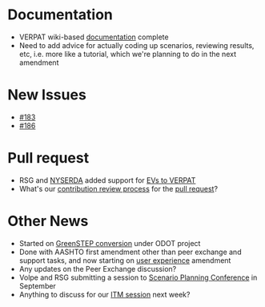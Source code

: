 # Documentation
  - VERPAT wiki-based [documentation](https://github.com/gregorbj/VisionEval/wiki/VERPAT-Inputs-and-Outputs) complete
  - Need to add advice for actually coding up scenarios, reviewing results, etc, i.e. more like a tutorial, which we're planning to do in the next amendment

# New Issues
  - [#183](https://github.com/gregorbj/VisionEval/issues/183)
  - [#186](https://github.com/gregorbj/VisionEval/issues/186)

# Pull request
  - RSG and [NYSERDA](https://www.nyserda.ny.gov/) added support for [EVs to VERPAT](https://github.com/gregorbj/VisionEval/wiki/VERPAT-EV-Module)
  - What's our [contribution review process](https://github.com/gregorbj/VisionEval/wiki/Example-Review) for the [pull request](https://github.com/gregorbj/VisionEval/pull/185)?

# Other News
  - Started on [GreenSTEP conversion](https://github.com/gregorbj/VisionEval/wiki/VE-State-Kickoff) under ODOT project
  - Done with AASHTO first amendment other than peer exchange and support tasks, and now starting on [user experience](https://github.com/gregorbj/VisionEval/wiki/VE-User-Experience) amendment
  - Any updates on the Peer Exchange discussion? 
  - Volpe and RSG submitting a session to [Scenario Planning Conference](http://www.scenarioplanning.io/conferences/) in September
  - Anything to discuss for our [ITM session](http://www.cvent.com/events/7th-trb-innovations-in-travel-modeling-conference/event-summary-4bb3bd199b894528aba85ddc0102452f.aspx) next week?